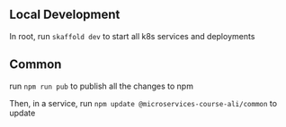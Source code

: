 
## Local Development

In root, run `skaffold dev` to start all k8s services and deployments


## Common

run `npm run pub` to publish all the changes to npm

Then, in a service, run `npm update @microservices-course-ali/common` to update